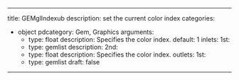 
---
title: GEMglIndexub
description: set the current color index
categories:
  - object
pdcategory: Gem, Graphics
arguments:
    - type: float
      description: Specifies the color index.
      default: 1
inlets:
  1st:
    - type: gemlist
      description:
  2nd:
    - type: float
      description: Specifies the color index.
outlets:
  1st:
    - type: gemlist
draft: false
---

